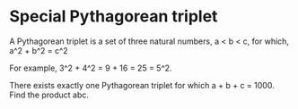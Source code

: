 # Special Pythagorean triplet

A Pythagorean triplet is a set of three natural numbers, a < b < c, for which, 
a^2 + b^2 = c^2

For example, 3^2 + 4^2 = 9 + 16 = 25 = 5^2.

There exists exactly one Pythagorean triplet for which a + b + c = 1000.
Find the product abc.
